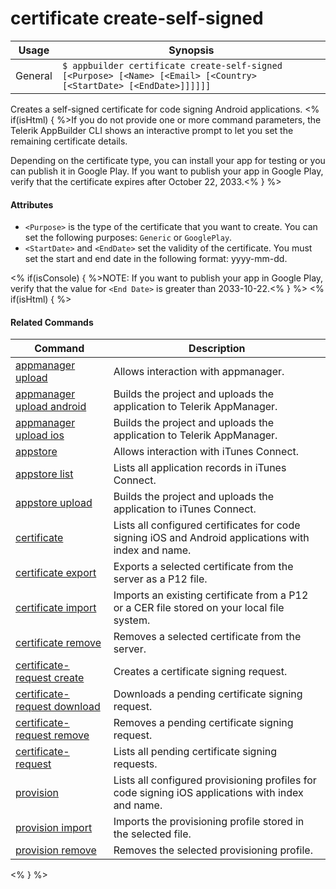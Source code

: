 certificate create-self-signed
==========

Usage | Synopsis
------|-------
General | `$ appbuilder certificate create-self-signed [<Purpose> [<Name> [<Email> [<Country> [<StartDate> [<EndDate>]]]]]]`

Creates a self-signed certificate for code signing Android applications. <% if(isHtml) { %>If you do not provide one or more command parameters, the Telerik AppBuilder CLI shows an interactive prompt to let you set
the remaining certificate details. 

Depending on the certificate type, you can install your app for testing or you can publish it in Google Play.
If you want to publish your app in Google Play, verify that the certificate expires after October 22, 2033.<% } %>

#### Attributes
* `<Purpose>` is the type of the certificate that you want to create. You can set the following purposes: `Generic` or `GooglePlay`.
* `<StartDate>` and `<EndDate>` set the validity of the certificate. You must set the start and end date in the following format: yyyy-mm-dd. 

<% if(isConsole) { %>NOTE: If you want to publish your app in Google Play, verify that the value for `<End Date>` is greater than 2033-10-22.<% } %>
<% if(isHtml) { %> 
#### Related Commands

Command | Description
----------|----------
[appmanager upload](appmanager.html) | Allows interaction with appmanager.
[appmanager upload android](appmanager-upload-android.html) | Builds the project and uploads the application to Telerik AppManager.
[appmanager upload ios](appmanager-upload-ios.html) | Builds the project and uploads the application to Telerik AppManager.
[appstore](appstore.html) | Allows interaction with iTunes Connect.
[appstore list](appstore-list.html) | Lists all application records in iTunes Connect.
[appstore upload](appstore-upload.html) | Builds the project and uploads the application to iTunes Connect.
[certificate](certificate.html) | Lists all configured certificates for code signing iOS and Android applications with index and name.
[certificate export](certificate-export.html) | Exports a selected certificate from the server as a P12 file.
[certificate import](certificate-import.html) | Imports an existing certificate from a P12 or a CER file stored on your local file system.
[certificate remove](certificate-remove.html) | Removes a selected certificate from the server.
[certificate-request create](certificate-request-create.html) | Creates a certificate signing request.
[certificate-request download](certificate-request-download.html) | Downloads a pending certificate signing request.
[certificate-request remove](certificate-request-remove.html) | Removes a pending certificate signing request.
[certificate-request](certificate-request.html) | Lists all pending certificate signing requests.
[provision](provision.html) | Lists all configured provisioning profiles for code signing iOS applications with index and name.
[provision import](provision-import.html) | Imports the provisioning profile stored in the selected file.
[provision remove](provision-remove.html) | Removes the selected provisioning profile.
<% } %>